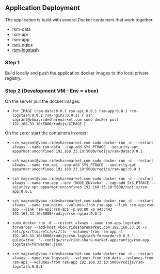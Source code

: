 ## Application Deployment

The application is build with several Docker containers that work together.

- rsm-data
- rsm-api
- rsm-app
- [rsm-nginx](../app/docker/nginx/README.md)
- [rsm-logstash](../app/docker/logstash/README.md)

### Step 1

Build locally and push the application docker images to the local private registry.

### Step 2 (Development VM - Env = vbox)

On the server pull the docker images.

- `for IMAGE (rsm-data:0.0.1 rsm-api:0.0.1 rsm-app:0.0.1 rsm-logstash:0.0.1 rsm-nginx:0.0.1) { ssh vagrant@vbox.ridesharemarket.com sudo docker pull 192.168.33.10:5000/rudijs/$IMAGE }`

On the serer start the containers in order:

- `ssh vagrant@vbox.ridesharemarket.com sudo docker run -d --restart always --name rsm-data --cap-add SYS_PTRACE --security-opt apparmor:unconfined 192.168.33.10:5000/rudijs/rsm-data:0.0.1`
- `ssh vagrant@vbox.ridesharemarket.com sudo docker run -d --restart always --name rsm-api --cap-add SYS_PTRACE --security-opt apparmor:unconfined 192.168.33.10:5000/rudijs/rsm-api:0.0.1`
- `ssh vagrant@vbox.ridesharemarket.com sudo docker run -d --restart always --name rsm-app --env "NODE_ENV=vbx" --cap-add SYS_PTRACE --security-opt apparmor:unconfined 192.168.33.10:5000/rudijs/rsm-app:0.0.1`
- `ssh vagrant@vbox.ridesharemarket.com sudo docker run -d --restart always --name rsm-nginx --volumes-from rsm-app --link rsm-app:rsm-app --link rsm-api:rsm-api -p 80:80 -p 443:443 192.168.33.10:5000/rudijs/rsm-nginx:0.0.1`

- `sudo docker run -d --restart always --name rsm-app-logstash-forwarder --add-host vbox.ridesharemarket.com:192.168.33.10 -v /etc/pki/tls:/etc/pki/tls --volumes-from rsm-app -t 192.168.33.10:5000/rudijs/rsm-logstash-forwarder:0.0.5 '--quiet=true' '--config=/srv/ride-share-market-app/config/rsm-app-logstash-forwarder.json'`

- `ssh vagrant@vbox.ridesharemarket.com sudo docker run -d --restart always --name rsm-logstash --volumes-from rsm-data --volumes-from rsm-api --volumes-from rsm-app 192.168.33.10:5000/rudijs/rsm-logstash:0.0.1`
